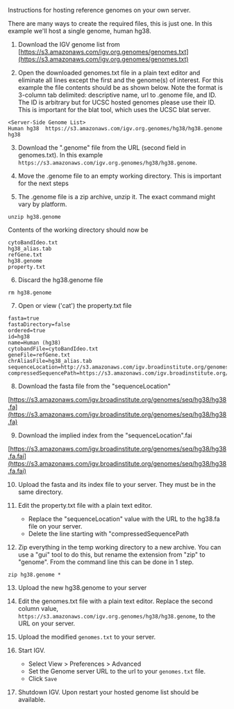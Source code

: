 Instructions for hosting reference genomes on your own server.

There are many ways to create the required files, this is just one.  In this example we'll host a single genome, human hg38.

1. Download the IGV genome list from  [https://s3.amazonaws.com/igv.org.genomes/genomes.txt](https://s3.amazonaws.com/igv.org.genomes/genomes.txt)

2. Open the downloaded genomes.txt file in a plain text editor and eliminate all lines except the first and the genome(s) of interest.  For this example the file contents should be as shown below.  Note the format is 3-column tab delimited: descriptive name, url to .genome file, and ID.   The ID is arbitrary but for UCSC hosted genomes please use their ID.  This is important for the blat tool, which uses the UCSC blat server.

```
<Server-Side Genome List>
Human hg38	https://s3.amazonaws.com/igv.org.genomes/hg38/hg38.genome	hg38
```

3. Download the ".genome" file from the URL (second field in genomes.txt).  In this example ```https://s3.amazonaws.com/igv.org.genomes/hg38/hg38.genome```.  

4. Move the .genome file to an empty working directory.  This is important for the next steps

5. The .genome file is a zip archive, unzip it.  The exact command might vary by platform.

```
unzip hg38.genome
```

Contents of the working directory should now be

```
cytoBandIdeo.txt	
hg38_alias.tab		
refGene.txt
hg38.genome		
property.txt
```

6. Discard the hg38.genome file

```
rm hg38.genome
```

7. Open or view ('cat') the property.txt file

```
fasta=true
fastaDirectory=false
ordered=true
id=hg38
name=Human (hg38)
cytobandFile=cytoBandIdeo.txt
geneFile=refGene.txt
chrAliasFile=hg38_alias.tab
sequenceLocation=http://s3.amazonaws.com/igv.broadinstitute.org/genomes/seq/hg38/hg38.fa
compressedSequencePath=https://s3.amazonaws.com/igv.broadinstitute.org/genomes/seq/hg38/hg38.fa.gz
```

8. Download the fasta file from the "sequenceLocation" 

[https://s3.amazonaws.com/igv.broadinstitute.org/genomes/seq/hg38/hg38.fa](https://s3.amazonaws.com/igv.broadinstitute.org/genomes/seq/hg38/hg38.fa)

9. Download the implied index from the "sequenceLocation".fai

[https://s3.amazonaws.com/igv.broadinstitute.org/genomes/seq/hg38/hg38.fa.fai](https://s3.amazonaws.com/igv.broadinstitute.org/genomes/seq/hg38/hg38.fa.fai)

10. Upload the fasta and its index file to your server.  They must be in the same directory.

11. Edit the property.txt file with a plain text editor.  
    * Replace the "sequenceLocation" value with the URL to the hg38.fa file on your server.
    * Delete the line starting with "compressedSequencePath

12. Zip everything in the temp working directory to a new archive.  You can use a "gui" tool to do this, but rename the extension from "zip" to "genome".  From the command line this can be done in 1 step.

```
zip hg38.genome *
```

13. Upload the new hg38.genome to your server

14. Edit the genomes.txt file with a plain text editor.  Replace the second column value, ```https://s3.amazonaws.com/igv.org.genomes/hg38/hg38.genome```, to the URL on your server.

15. Upload the modified ```genomes.txt``` to your server.

15. Start IGV.
    * Select View > Preferences > Advanced
    * Set the Genome server URL to the url to your ```genomes.txt``` file. 
    * Click ```Save```

16. Shutdown IGV.  Upon restart your hosted genome list should be available.  



